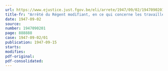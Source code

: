 ```yaml
---
url: https://www.ejustice.just.fgov.be/eli/arrete/1947/09/02/1947090201/justel
title-fr: "Arrêté du Régent modifiant, en ce qui concerne les travailleurs des mines et assimilés, les dispositions de l'arrêté du Régent du 15 juillet 1947, relatif à l'octroi de salaires aux travailleurs pendant dix jours fériés par an (abrogé par AM 08-03-1948, art. 24)"
date: 1947-09-02
source:
number: 1947090201
page: 888888
case: 1947-09-02/01
publication: 1947-09-15
starts:
modifies:
pdf-original:
pdf-consolidated:
---
```


